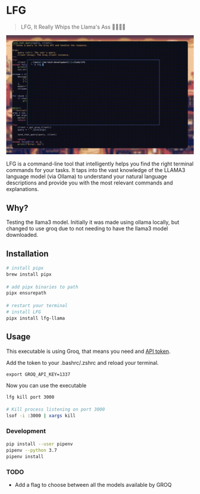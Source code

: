 # LFG

> LFG, It Really Whips the Llama's Ass 🦙🦙🦙🦙

![Demo](example.gif)

LFG is a command-line tool that intelligently helps you find the right terminal commands for your tasks. It taps into the vast knowledge of the LLAMA3 language model (via Ollama) to understand your natural language descriptions and provide you with the most relevant commands and explanations.

## Why?

Testing the llama3 model. Initially it was made using ollama locally, but changed to use groq due to not needing to have the llama3 model downloaded.

## Installation

```bash
# install pipx
brew install pipx

# add pipx binaries to path
pipx ensurepath

# restart your terminal
# install LFG
pipx install lfg-llama
```

## Usage

This executable is using Groq, that means you need and [API token](https://console.groq.com/keys).

Add the token to your .bashrc/.zshrc and reload your terminal.

```
export GROQ_API_KEY=1337
```

Now you can use the executable

```bash
lfg kill port 3000

# Kill process listening on port 3000
lsof -i :3000 | xargs kill

```

### Development

```bash
pip install --user pipenv
pipenv --python 3.7
pipenv install
```

### TODO

- Add a flag to choose between all the models available by GROQ

